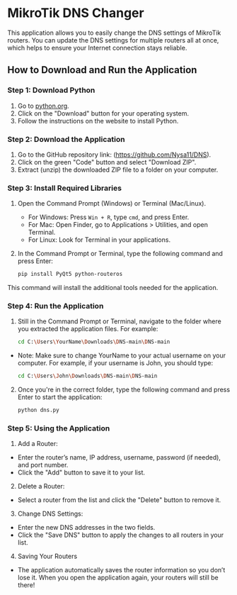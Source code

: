 # MikroTik DNS Changer

This application allows you to easily change the DNS settings of MikroTik routers. You can update the DNS settings for multiple routers all at once, which helps to ensure your Internet connection stays reliable.

## How to Download and Run the Application

### Step 1: Download Python

1. Go to [python.org](https://www.python.org/downloads/).
2. Click on the "Download" button for your operating system.
3. Follow the instructions on the website to install Python.

### Step 2: Download the Application

1. Go to the GitHub repository link: (https://github.com/Nysa11/DNS).
2. Click on the green "Code" button and select "Download ZIP".
3. Extract (unzip) the downloaded ZIP file to a folder on your computer.

### Step 3: Install Required Libraries

1. Open the Command Prompt (Windows) or Terminal (Mac/Linux).
   - For Windows: Press `Win + R`, type `cmd`, and press Enter.
   - For Mac: Open Finder, go to Applications > Utilities, and open Terminal.
   - For Linux: Look for Terminal in your applications.

2. In the Command Prompt or Terminal, type the following command and press Enter:

   ```bash
   pip install PyQt5 python-routeros

This command will install the additional tools needed for the application.

### Step 4: Run the Application

1. Still in the Command Prompt or Terminal, navigate to the folder where you extracted the application files. For example:

   ```bash
   cd C:\Users\YourName\Downloads\DNS-main\DNS-main
   
- Note: Make sure to change YourName to your actual username on your computer. For example, if your username is John, you should type:

   ```bash
   cd C:\Users\John\Downloads\DNS-main\DNS-main

2. Once you're in the correct folder, type the following command and press Enter to start the application:

   ```bash
   python dns.py

### Step 5: Using the Application

1. Add a Router:
  - Enter the router’s name, IP address, username, password (if needed), and port number.
  - Click the "Add" button to save it to your list.

2. Delete a Router:
  - Select a router from the list and click the "Delete" button to remove it.

3. Change DNS Settings:
  - Enter the new DNS addresses in the two fields.
  - Click the "Save DNS" button to apply the changes to all routers in your list.

4. Saving Your Routers
  - The application automatically saves the router information so you don’t lose it. When you open the application again, your routers will still be there!
